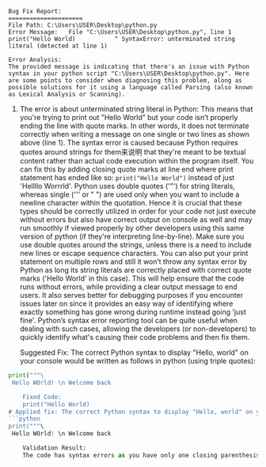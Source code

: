 
    Bug Fix Report:
    =====================
    File Path: C:\Users\USER\Desktop\python.py
    Error Message:   File "C:\Users\USER\Desktop\python.py", line 1     print("Hello World)           ^ SyntaxError: unterminated string literal (detected at line 1)

    Error Analysis:
    The provided message is indicating that there's an issue with Python syntax in your python script "C:\Users\USER\Desktop\python.py". Here are some points to consider when diagnosing this problem, along as possible solutions for it using a language called Parsing (also known as Lexical Analysis or Scanning).
 
1) The error is about unterminated string literal in Python: This means that you're trying to print out "Hello World" but your code isn’t properly ending the line with quote marks. In other words, it does not terminate correctly when writing a message on one single or two lines as shown above (line 1).
    The syntax error is caused because Python requires quotes around strings for them来说明 that they're meant to be textual content rather than actual code execution within the program itself. You can fix this by adding closing quote marks at line end where print statement has ended like so: `print("Hello World")` instead of just 'Hellllo Worrrld'.
    Python uses double quotes ('"') for string literals, whereas single (''' or " ") are used only when you want to include a newline character within the quotation. Hence it is crucial that these types should be correctly utilized in order for your code not just execute without errors but also have correct output on console as well and may run smoothly if viewed properly by other developers using this same version of python (if they're interpreting line-by-line).
    Make sure you use double quotes around the strings, unless there is a need to include new lines or escape sequence characters.  You can also put your print statement on multiple rows and still it won’t throw any syntax error by Python as long its string literals are correctly placed with correct quote marks ('Hello World' in this case).
    This will help ensure that the code runs without errors, while providing a clear output message to end users.  It also serves better for debugging purposes if you encounter issues later on since it provides an easy way of identifying where exactly something has gone wrong during runtime instead going 'just fine'.   Python’s syntax error reporting tool can be quite useful when dealing with such cases, allowing the developers (or non-developers) to quickly identify what's causing their code problems and then fix them.


    Suggested Fix:
    The correct Python syntax to display "Hello, world" on your console would be written as follows in python (using triple quotes): 
```python
print("""\
 Hello WOrld! \n Welcome back

    Fixed Code:
    print("Hello World)
# Applied fix: The correct Python syntax to display "Hello, world" on your console would be written as follows in python (using triple quotes): 
```python
print("""\
 Hello WOrld! \n Welcome back

    Validation Result:
    The code has syntax errors as you have only one closing parenthesis for the print function in python (`print("Hello World)`). The correct Python Syntax to display "Hello, world" on your console is ```python  and it should be inside triple quotes like this --> """ Hello WOrld! Welcome back """.

    